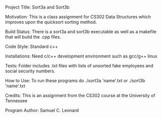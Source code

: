 Project Title: Sort3a and Sort3b

Motivation: This is a class assignment for CS302 Data Structures
which improves upon the quicksort sorting method.

Build Status: There is a sort3a and sort3b executable as well as
a makefile that will build the .cpp files.

Code Style: Standard c++

Installations: Need c/c++ development environment such as gcc/g++
linux

Tests: Folder includes .txt files with lists of unsorted fake 
employees and social security numbers.

How to Use: To run these programs do
	./sort3a 'name'.txt
or
	./sort3b 'name'.txt

Credits: This is an assignment from the CS302 course at the 
University of Tennessee

Program Author: Samuel C. Leonard
